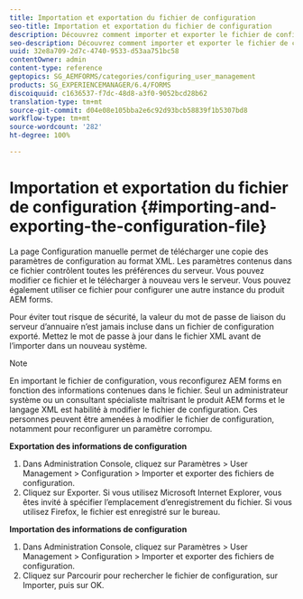```yaml
---
title: Importation et exportation du fichier de configuration
seo-title: Importation et exportation du fichier de configuration
description: Découvrez comment importer et exporter le fichier de configuration afin de modifier les préférences du serveur ou de configurer une autre instance de produit de formulaire AEM.
seo-description: Découvrez comment importer et exporter le fichier de configuration afin de modifier les préférences du serveur ou de configurer une autre instance de produit de formulaire AEM.
uuid: 32e8a709-2d7c-4740-9533-d53aa751bc58
contentOwner: admin
content-type: reference
geptopics: SG_AEMFORMS/categories/configuring_user_management
products: SG_EXPERIENCEMANAGER/6.4/FORMS
discoiquuid: c1636537-f7dc-48d8-a3f0-9052bcd28b62
translation-type: tm+mt
source-git-commit: d04e08e105bba2e6c92d93bcb58839f1b5307bd8
workflow-type: tm+mt
source-wordcount: '282'
ht-degree: 100%

---
```



# Importation et exportation du fichier de configuration {#importing-and-exporting-the-configuration-file}

La page Configuration manuelle permet de télécharger une copie des paramètres de configuration au format XML. Les paramètres contenus dans ce fichier contrôlent toutes les préférences du serveur. Vous pouvez modifier ce fichier et le télécharger à nouveau vers le serveur. Vous pouvez également utiliser ce fichier pour configurer une autre instance du produit AEM forms.

Pour éviter tout risque de sécurité, la valeur du mot de passe de liaison du serveur d’annuaire n’est jamais incluse dans un fichier de configuration exporté. Mettez le mot de passe à jour dans le fichier XML avant de l’importer dans un nouveau système.

>[!NOTE]
>
>En important le fichier de configuration, vous reconfigurez AEM forms en fonction des informations contenues dans le fichier. Seul un administrateur système ou un consultant spécialiste maîtrisant le produit AEM forms et le langage XML est habilité à modifier le fichier de configuration. Ces personnes peuvent être amenées à modifier le fichier de configuration, notamment pour reconfigurer un paramètre corrompu.

**Exportation des informations de configuration**

1. Dans Administration Console, cliquez sur Paramètres > User Management > Configuration > Importer et exporter des fichiers de configuration.
1. Cliquez sur Exporter. Si vous utilisez Microsoft Internet Explorer, vous êtes invité à spécifier l’emplacement d’enregistrement du fichier. Si vous utilisez Firefox, le fichier est enregistré sur le bureau.

**Importation des informations de configuration**

1. Dans Administration Console, cliquez sur Paramètres > User Management > Configuration > Importer et exporter des fichiers de configuration.
1. Cliquez sur Parcourir pour rechercher le fichier de configuration, sur Importer, puis sur OK.

